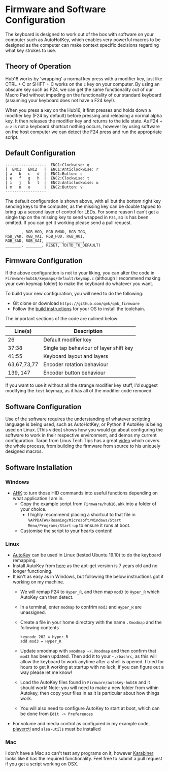 # Firmware and Software Configuration 

The keyboard is designed to work out of the box with software on your computer such as AutoHotKey, which enables very powerful macros to be designed as the computer can make context specific decisions regarding what key strokes to use.

## Theory of Operation
Hub16 works by 'wrapping' a normal key press with a modifier key, just like CTRL + C or SHIFT + C works on the `c` key on your computer. By using an obscure key such as F24, we can get the same functionality out of our Macro Pad without impeding on the functionality of our standard keyboard (assuming your keyboard does not have a F24 key!). 

When you press a key on the Hub16, it first presses and holds down a modifier key (F24 by default) before pressing and releasing a normal alpha key. It then releases the modifier key and returns to the idle state. As F24 + `a-z` is not a keyboard shortcut nothing occurs, however by using software on the host computer we can detect the F24 press and run the appropriate script. 

## Default Configuration 
```
------------------  ENC1:Clockwise: q
|  ENC1   ENC2   |  ENC1:Anticlockwise: r
| a   b   c   d  |  ENC1:Button: s
| e   f   g   h  |  ENC2:Clockwise: t
| i   j   k   l  |  ENC2:Anticlockwise: u
| m   n   o      |  ENC2:Button: v
------------------
```

The default configuration is shown above, with all but the bottom right key sending keys to the computer, as the missing key can be double tapped to bring up a second layer of control for LEDs. For some reason I can't get a single tap on the missing key to send wrapped in `F24`, so is has been omitted. If you can get it working please send a pull request. 

```
_______, RGB_MOD, RGB_RMOD, RGB_TOG,
RGB_VAD, RGB_VAI, RGB_HUD, RGB_HUI,
RGB_SAD, RGB_SAI, _______, _______, 
_______, _______, RESET, TD(TD_TO_DEFAULT)
```

## Firmware Configuration 

If the above configuration is not to your liking, you can alter the code in `Firmware/hub16/keymaps/default/keymap.c` (although I recommend making your own keymap folder) to make the keyboard do whatever you want. 

To build your new configuration, you will need to do the following:

* Git clone or download `https://github.com/qmk/qmk_firmware`
* Follow the [build instructions](https://docs.qmk.fm/#/getting_started_build_tools) for your OS to install the toolchain.

The important sections of the code are oulined below:

| Line(s) | Description |  
| --- | ----------- |  
| 26 | Default modifier key |  
| 37:38 | Single tap behaviour of layer shift key |  
| 41:55| Keyboard layout and layers|  
| 63,67,73,77| Encoder rotation behaviour|  
|139, 147| Encoder button behaviour|

If you want to use it without all the strange modifier key stuff, I'd suggest modifying the `test` keymap, as it has all of the modifier code removed. 

## Software Configuration 

Use of the software requires the understanding of whatever scripting language is being used, such as AutoHotKey, or Python if AutoKey is being used on Linux. [This video] shows how you would go about configuring the software to work in their respective environment, and demos my current configuration. Taran from Linus Tech Tips has a great [video](https://youtu.be/GZEoss4XIgc?t=346) which covers the whole process, from building the firmware from source to his uniquely designed macros. 

## Software Installation 

### Windows
* [AHK](https://www.autohotkey.com/) to turn those HID commands into useful functions depending on what application I am in.
    * Copy the example script from `Firmware/hub16.ahk` into a folder of your choice. 
    	* I highly recommend placing a shortcut to that file in `%APPDATA%/Roaming/Microsoft/Windows/Start Menu/Programs/Start-up` to ensure it runs at boot.
    * Customise the script to your hearts content! 

### Linux
* [AutoKey](https://github.com/autokey/autokey) can be used in Linux (tested Ubuntu 19.10) to do the keyboard remapping. 
* Install AutoKey from [here](https://github.com/autokey/autokey/wiki/Installing#debian-and-derivatives) as the apt-get version is 7 years old and no longer functioning.
* It isn't as easy as in Windows, but following the below instructions got it working on my machine.
	* We will remap F24 to `Hyper_R`, and then map `mod3` to `Hyper_R` which AutoKey can then detect.   
	* In a terminal, enter `modmap` to confrim `mod3` and `Hyper_R` are unassigned.
	* Create a file in your home directory with the name `.Xmodmap` and the following contents

		```
		keycode 202 = Hyper_R
		add mod3 = Hyper_R
		```
	* Update xmodmap with ```xmodmap ~/.Xmodmap``` and then confirm that ```mod3``` has been updated. Then add it to your ```~./bashrc```, as this will allow the keyboard to work anytime after a shell is opened. I tried for hours to get it working at startup with no luck, if you can figure out a way please let me know! 
	
	* Load the AutoKey files found in ```Firmware/autokey-hub16``` and it should work! Note: you will need to make a new folder from within Autokey, then copy your files in as it is particular about how things work.
	* You will also need to configure AutoKey to start at boot, which can be done from `Edit -> Preferences`
* For volume and media control as configured in my example code, [playerctl](https://github.com/altdesktop/playerctl) and ```alsa-utils``` must be installed

### Mac
I don't have a Mac so can't test any programs on it, however [Karabiner](https://pqrs.org/osx/karabiner/) looks like it has the required functionality. Feel free to submit a pull request if you get a script working on OSX.